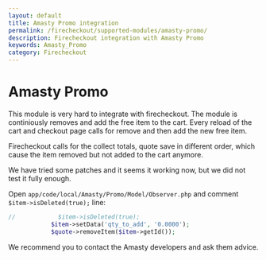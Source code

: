 ```yaml
---
layout: default
title: Amasty Promo integration
permalink: /firecheckout/supported-modules/amasty-promo/
description: Firecheckout integration with Amasty Promo
keywords: Amasty_Promo
category: Firecheckout
---
```


# Amasty Promo

This module is very hard to integrate with firecheckout.
The module is continiously removes and add the free item to the cart. Every
reload of the cart and checkout page calls for remove and then add the new free item.

Firecheckout calls for the collect totals, quote save in different order, which
cause the item removed but not added to the cart anymore.

We have tried some patches and it seems it working now, but we did not test it
fully enough.

Open `app/code/local/Amasty/Promo/Model/Observer.php` and comment
`$item->isDeleted(true);` line:

```php
//            $item->isDeleted(true);
            $item->setData('qty_to_add', '0.0000');
            $quote->removeItem($item->getId());
```

We recommend you to contact the Amasty developers and ask them advice.
